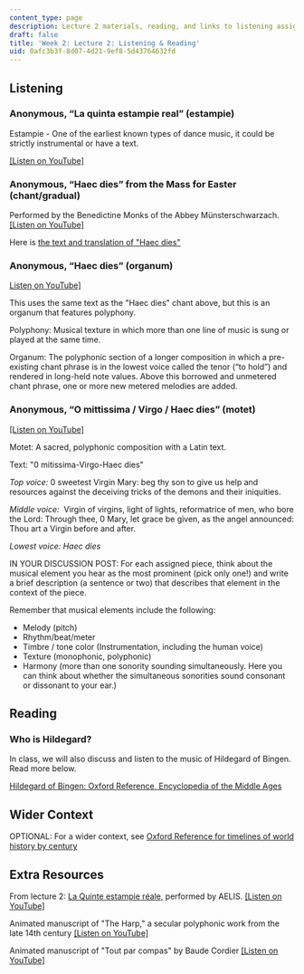 ```yaml
---
content_type: page
description: Lecture 2 materials, reading, and links to listening assignments.
draft: false
title: 'Week 2: Lecture 2: Listening & Reading'
uid: 0afc3b3f-8d07-4d21-9ef8-5d43764632fd
---
```

## Listening

### Anonymous, “La quinta estampie real” (estampie)

Estampie - One of the earliest known types of dance music, it could be strictly instrumental or have a text. 

[\[Listen on YouTube\]](https://www.youtube.com/watch?v=AyrggAG8aMY)

### Anonymous, “Haec dies” from the Mass for Easter (chant/gradual)

Performed by the Benedictine Monks of the Abbey Münsterschwarzach. [\[Listen on YouTube\]](https://www.youtube.com/watch?v=-irKRiYnP8I) 

Here is [the text and translation of "Haec dies"](https://www.cpdl.org/wiki/index.php/Haec_dies) 

### Anonymous, “Haec dies” (organum)

[Listen on YouTube\]](https://www.youtube.com/watch?v=imQeDKcItBA)

This uses the same text as the "Haec dies" chant above, but this is an organum that features polyphony.

Polyphony: Musical texture in which more than one line of music is sung or played at the same time. 

Organum: The polyphonic section of a longer composition in which a pre-existing chant phrase is in the lowest voice called the tenor (“to hold”) and rendered in long-held note values. Above this borrowed and unmetered chant phrase, one or more new metered melodies are added.  

### Anonymous, “O mittissima / Virgo / Haec dies” (motet)

[\[Listen on YouTube\]](https://www.youtube.com/watch?v=7_lrcrT9Q8M)

Motet: A sacred, polyphonic composition with a Latin text.

Text: "0 mitissima-Virgo-Haec dies"

*Top voice:* 0 sweetest Virgin Mary: beg thy son to give us help and resources against the deceiving tricks of the demons and their iniquities.

*Middle voice:*  Virgin of virgins, light of lights, reformatrice of men, who bore the Lord: Through thee, 0 Mary, let grace be given, as the angel announced: Thou art a Virgin before and after.

*Lowest voice: Haec dies*

IN YOUR DISCUSSION POST: For each assigned piece, think about the musical element you hear as the most prominent (pick only one!) and write a brief description (a sentence or two) that describes that element in the context of the piece. 

Remember that musical elements include the following: 

- Melody (pitch)
- Rhythm/beat/meter 
- Timbre / tone color (Instrumentation, including the human voice) 
- Texture (monophonic, polyphonic) 
- Harmony (more than one sonority sounding simultaneously. Here you can think about whether the simultaneous sonorities sound consonant or dissonant to your ear.) 

## Reading

### Who is Hildegard?

In class, we will also discuss and listen to the music of Hildegard of Bingen. Read more below.

[Hildegard of Bingen: Oxford Reference, Encyclopedia of the Middle Ages](https://www.oxfordreference.com/display/10.1093/acref/9780227679319.001.0001/acref-9780227679319-e-1315?rskey=IpTqkX&result=1)

## Wider Context

OPTIONAL: For a wider context, see [Oxford Reference for timelines of world history by century](https://www.oxfordreference.com/browse?type_0=timelines) 

## Extra Resources

From lecture 2: [La Quinte estampie réale,](https://youtu.be/-s_qggmxLKI?si=hkFZkZNcbkH9pqkK) performed by AELIS. [\[Listen on YouTube\]](https://youtu.be/-s_qggmxLKI?si=hkFZkZNcbkH9pqkK)

Animated manuscript of "The Harp," a secular polyphonic work from the late 14th century [\[Listen on YouTube\]](https://www.youtube.com/watch?v=Vm6WqK3cr_8)

Animated manuscript of "Tout par compas" by Baude Cordier [\[Listen on YouTube\]](https://www.youtube.com/watch?v=iaeOWdXM4Pg)